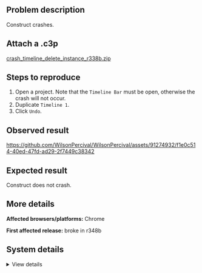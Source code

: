 ## Problem description

Construct crashes.

## Attach a .c3p

[crash_timeline_delete_instance_r338b.zip](https://github.com/WilsonPercival/WilsonPercival/files/11950176/crash_timeline_delete_instance_r338b.zip)

## Steps to reproduce

1. Open a project. Note that the `Timeline Bar` must be open, otherwise the crash will not occur.
2. Duplicate `Timeline 1`.
3. Click `Undo`.

## Observed result

https://github.com/WilsonPercival/WilsonPercival/assets/91274932/f1e0c514-40ed-47fd-ad29-2f7449c38342

## Expected result

Construct does not crash.

## More details



**Affected browsers/platforms:** Chrome

**First affected release:** broke in r348b

## System details

<details><summary>View details</summary>

Error report information
Type: assertion failure
Message: timeline does not belong to project
Stack: Error at pa.D_a (https://editor.construct.net/r348/main.js:1129:314) at window.assert (https://editor.construct.net/r348/main.js:1044:353) at d.Fma (https://editor.construct.net/r348/projectResources.js:1803:494) at d.Fma (https://editor.construct.net/r348/components/bars/timelineBar/timelineBar.js:44:150) at d.Mc (https://editor.construct.net/r348/components/bars/timelineBar/timelineBar.js:47:9) at f2.dO (https://editor.construct.net/r348/components/bars/timelineBar/timelineBar.js:190:381) at https://editor.construct.net/r348/components/bars/timelineBar/timelineBar.js:169:269 at Array. (https://editor.construct.net/r348/components/bars/timelineBar/timelineBar.js:50:447) at wca (https://editor.construct.net/r348/main.js:212:254) at CCG.xca (https://editor.construct.net/r348/main.js:210:282)
Construct version: r348
URL: https://editor.construct.net/r348/
Date: Tue Jul 04 2023 17:06:35 GMT+0300 (Восточная Европа, летнее время)
Uptime: 87.4 s

Platform information
Product: Construct 3 r348 (beta)
Browser: Chrome 109.0.5414.120
Browser engine: Chromium
Context: browser
Operating system: Windows NT 0.1.0
Device type: desktop
Device pixel ratio: 1
Logical CPU cores: 2
Approx. device memory: 4 GB
User agent: Mozilla/5.0 (Windows NT 10.0; Win64; x64) AppleWebKit/537.36 (KHTML, like Gecko) Chrome/109.0.0.0 Safari/537.36
Language setting: en-US

WebGL information
Version string: WebGL 2.0 (OpenGL ES 3.0 Chromium)
Numeric version: 2
Supports NPOT textures: yes
Supports GPU profiling: no
Supports highp precision: yes
Vendor: Google Inc. (Google)
Renderer: ANGLE (Google, Vulkan 1.3.0 (SwiftShader Device (Subzero) (0x0000C0DE)), SwiftShader driver)
Major performance caveat: yes
Maximum texture size: 8192
Point size range: 1 to 1023
Extensions: EXT_color_buffer_float, EXT_color_buffer_half_float, EXT_float_blend, EXT_texture_compression_bptc, EXT_texture_compression_rgtc, EXT_texture_filter_anisotropic, OES_draw_buffers_indexed, OES_texture_float_linear, WEBGL_compressed_texture_astc, WEBGL_compressed_texture_etc, WEBGL_compressed_texture_etc1, WEBGL_compressed_texture_s3tc, WEBGL_compressed_texture_s3tc_srgb, WEBGL_debug_renderer_info, WEBGL_lose_context, WEBGL_multi_draw, OVR_multiview2

</details>
